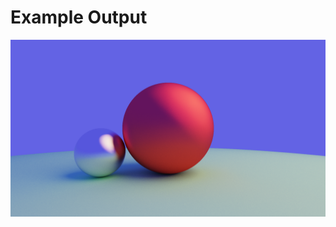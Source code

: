 # Example Output
![Example Output](https://github.com/WyvernAllow/pathtracer/blob/master/example/output.png)
